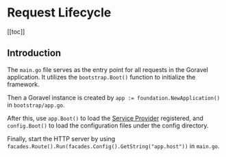 # Request Lifecycle

[[toc]]

## Introduction

The `main.go` file serves as the entry point for all requests in the Goravel application. It utilizes the `bootstrap.Boot()` function to initialize the framework.

Then a Goravel instance is created by `app := foundation.NewApplication()` in `bootstrap/app.go`.

After this, use `app.Boot()` to load the [Service Provider](service-providers.md) registered, and `config.Boot()` to load the configuration files under the config directory.

Finally, start the HTTP server by using  `facades.Route().Run(facades.Config().GetString("app.host"))` in `main.go`.
